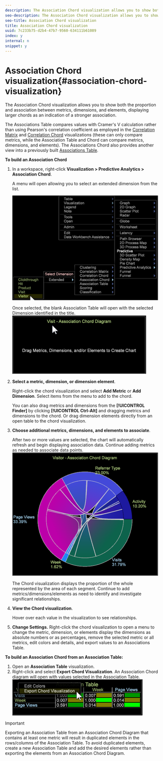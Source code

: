 ```yaml
---
description: The Association Chord visualization allows you to show both the proportion and association between metrics, dimensions, and elements, displaying larger chords as an indication of a stronger association.
seo-description: The Association Chord visualization allows you to show both the proportion and association between metrics, dimensions, and elements, displaying larger chords as an indication of a stronger association.
seo-title: Association Chord visualization
title: Association Chord visualization
uuid: 7c233b75-d2b4-47b7-9560-634111b61089
index: y
internal: n
snippet: y
---
```


# Association Chord visualization{#association-chord-visualization}

The Association Chord visualization allows you to show both the proportion and association between metrics, dimensions, and elements, displaying larger chords as an indication of a stronger association.

The Associations Table compares values with Cramer's V calculation rather than using Pearson's correlation coefficient as employed in the [Correlation Matrix](https://marketing.adobe.com/resources/help/en_US/insight/client/?f=c_correlation_analysis) and [Correlation Chord](https://marketing.adobe.com/resources/help/en_US/insight/client/?f=c_chord_visualization) visualizations (these can only compare metrics, while the Association Table and Chord can compare metrics, dimensions, and elements). The Associations Chord also provides another view into a previously built [Associations Table](../../../home/c-get-started/c-analysis-vis/associations-visualization.md#concept-9d937dda38174875b32095c6eaf22f2f).

**To build an Association Chord**

1. In a workspace, right-click **Visualization > Predictive Analytics > Association Chord**.

   A menu will open allowing you to select an extended dimension from the list. 

   ![](assets/association_chord1.png)

   Once selected, the blank Association Table will open with the selected Dimension identified in the title. ![](assets/association_chord2.png)

1. **Select a metric, dimension, or dimension element**.

   Right-click the chord visualization and select **Add Metric** or **Add Dimension**. Select items from the menu to add to the chord.

   You can also drag metrics and dimensions from the **[!UICONTROL Finder]** by clicking ****[!UICONTROL Ctrl-Alt]**** and dragging metrics and dimensions to the chord. Or drag dimension elements directly from an open table to the chord visualization. 

1. **Choose additional metrics, dimensions, and elements to associate**.

   After two or more values are selected, the chart will automatically refresh and begin displaying association data. Continue adding metrics as needed to associate data points. ![](assets/association_chord.png)

   The Chord visualization displays the proportion of the whole represented by the area of each segment. Continue to add metrics/dimensions/elements as need to identify and investigate significant relationships. 

1. **View the Chord visualization**.

   Hover over each value in the visualization to see relationships. 

1. **Change Settings.** Right-click the chord visualization to open a menu to change the metric, dimension, or elements display the dimensions as absolute numbers or as percentages, remove the selected metric or all metrics, edit colors and details, and export values to an Associations Table.

**To build an Association Chord from an Association Table:**

1. Open an **Association Table** visualization. 
1. Right-click and select **Export Chord Visualization**. An Association Chord diagram will open with values selected in the Association Table. ![](assets/association_table_to_chord.png)

>[!IMPORTANT]
>
>Exporting an Association Table from an Association Chord Diagram that contains at least one metric will result in duplicated elements in the rows/columns of the Association Table. To avoid duplicated elements, create a new Association Table and add the desired elements rather than exporting the elements from an Association Chord Diagram.


